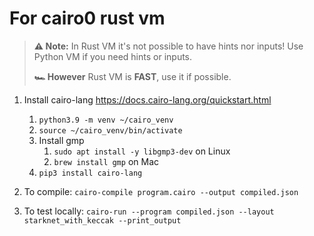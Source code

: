 # For cairo0 rust vm

> **⚠️ Note:** In Rust VM it's not possible to have hints nor inputs! Use Python VM if you need hints or inputs.
>
> **🏎️ However** Rust VM is **FAST**, use it if possible.

1. Install cairo-lang https://docs.cairo-lang.org/quickstart.html

   1. `python3.9 -m venv ~/cairo_venv`
   2. `source ~/cairo_venv/bin/activate`
   3. Install gmp
      1. `sudo apt install -y libgmp3-dev` on Linux
      2. `brew install gmp` on Mac
   4. `pip3 install cairo-lang`

2. To compile: `cairo-compile program.cairo --output compiled.json`

3. To test locally: `cairo-run --program compiled.json --layout starknet_with_keccak --print_output`
